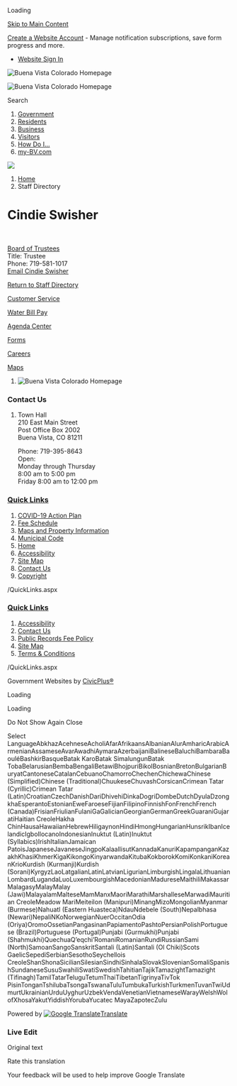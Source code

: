 Loading

[Skip to Main Content](https://www.buenavistaco.gov/directory.aspx?EID=6%2F)

[Create a Website Account](https://www.buenavistaco.gov/MyAccount/ProfileCreate) - Manage notification subscriptions, save form progress and more.   

- [Website Sign In](https://www.buenavistaco.gov/MyAccount)

![Buena Vista Colorado Homepage](https://www.buenavistaco.gov/ImageRepository/Document?documentID=4767)

![Buena Vista Colorado Homepage](https://www.buenavistaco.gov/ImageRepository/Document?documentID=4767)

Search

1. [Government](https://www.buenavistaco.gov/27/Government)
2. [Residents](https://www.buenavistaco.gov/2648/Residents)
3. [Business](https://www.buenavistaco.gov/68/Business)
4. [Visitors](https://www.buenavistaco.gov/2655/Visitors)
5. [How Do I...](https://www.buenavistaco.gov/2526/How-Do-I)
6. [my-BV.com](https://my-bv.com)

<!--THE END-->

![](https://www.buenavistaco.gov/ImageRepository/Document?documentID=4764)

1. [Home](https://www.buenavistaco.gov)
2. Staff Directory

# Cindie Swisher

 

[Board of Trustees](https://www.buenavistaco.gov/Directory.aspx?DID=4)  
Title: Trustee  
Phone: 719-581-1017  
[Email Cindie Swisher](mailto:trusteeswisher@buenavistaco.gov)

[Return to Staff Directory](https://www.buenavistaco.gov/Directory.aspx)

[Customer Service](https://www.buenavistaco.gov/2626/customer-service)

[Water Bill Pay](https://www.municipalonlinepayments.com/buenavistaco)

[Agenda Center](https://www.buenavistaco.gov/AgendaCenter)

[Forms](https://www.buenavistaco.gov/2281/Form-Center)

[Careers](https://www.buenavistaco.gov/2227/Employment-Opportunities)

[Maps](https://www.buenavistaco.gov/2627/Maps)

1. ![Buena Vista Colorado Homepage](https://www.buenavistaco.gov/ImageRepository/Document?documentId=4785)

### Contact Us

1. Town Hall  
   210 East Main Street  
   Post Office Box 2002  
   Buena Vista, CO 81211
   
   Phone: 719-395-8643  
   Open:  
   Monday through Thursday  
   8:00 am to 5:00 pm  
   Friday 8:00 am to 12:00 pm

### [Quick Links](https://www.buenavistaco.gov/QuickLinks.aspx?CID=63%2C57)

1. [COVID-19 Action Plan](https://www.buenavistaco.gov/DocumentCenter/View/3576/Town-of-Buena-Vista-COVID-19-Action-Plan-03-13-2020)
2. [Fee Schedule](https://www.buenavistaco.gov/2600/Fee-Schedule)
3. [Maps and Property Information](https://www.buenavistaco.gov/2221/Maps-and-Property-Information)
4. [Municipal Code](https://library.municode.com/co/buena%20vista/codes/municipal_code)
5. [Home](https://www.buenavistaco.gov)
6. [Accessibility](https://www.buenavistaco.gov/accessibility)
7. [Site Map](https://www.buenavistaco.gov/sitemap.aspx)
8. [Contact Us](https://www.buenavistaco.gov/directory.aspx)
9. [Copyright](https://www.buenavistaco.gov/site/copyright)

/QuickLinks.aspx

### [Quick Links](https://www.buenavistaco.gov/QuickLinks.aspx?CID=64)

1. [Accessibility](https://www.buenavistaco.gov/accessibility)
2. [Contact Us](https://www.buenavistaco.gov/directory)
3. [Public Records Fee Policy](https://www.buenavistaco.gov/2591/Public-Records-Fee-Policy)
4. [Site Map](https://www.buenavistaco.gov/SiteMap)
5. [Terms &amp; Conditions](https://www.buenavistaco.gov/2590/Terms-Conditions)

/QuickLinks.aspx

Government Websites by [CivicPlus®](https://connect.civicplus.com/referral)

Loading

Loading

Do Not Show Again Close

Select LanguageAbkhazAcehneseAcholiAfarAfrikaansAlbanianAlurAmharicArabicArmenianAssameseAvarAwadhiAymaraAzerbaijaniBalineseBaluchiBambaraBaouléBashkirBasqueBatak KaroBatak SimalungunBatak TobaBelarusianBembaBengaliBetawiBhojpuriBikolBosnianBretonBulgarianBuryatCantoneseCatalanCebuanoChamorroChechenChichewaChinese (Simplified)Chinese (Traditional)ChuukeseChuvashCorsicanCrimean Tatar (Cyrillic)Crimean Tatar (Latin)CroatianCzechDanishDariDhivehiDinkaDogriDombeDutchDyulaDzongkhaEsperantoEstonianEweFaroeseFijianFilipinoFinnishFonFrenchFrench (Canada)FrisianFriulianFulaniGaGalicianGeorgianGermanGreekGuaraniGujaratiHaitian CreoleHakha ChinHausaHawaiianHebrewHiligaynonHindiHmongHungarianHunsrikIbanIcelandicIgboIlocanoIndonesianInuktut (Latin)Inuktut (Syllabics)IrishItalianJamaican PatoisJapaneseJavaneseJingpoKalaallisutKannadaKanuriKapampanganKazakhKhasiKhmerKigaKikongoKinyarwandaKitubaKokborokKomiKonkaniKoreanKrioKurdish (Kurmanji)Kurdish (Sorani)KyrgyzLaoLatgalianLatinLatvianLigurianLimburgishLingalaLithuanianLombardLugandaLuoLuxembourgishMacedonianMadureseMaithiliMakassarMalagasyMalayMalay (Jawi)MalayalamMalteseMamManxMaoriMarathiMarshalleseMarwadiMauritian CreoleMeadow MariMeiteilon (Manipuri)MinangMizoMongolianMyanmar (Burmese)Nahuatl (Eastern Huasteca)NdauNdebele (South)Nepalbhasa (Newari)NepaliNKoNorwegianNuerOccitanOdia (Oriya)OromoOssetianPangasinanPapiamentoPashtoPersianPolishPortuguese (Brazil)Portuguese (Portugal)Punjabi (Gurmukhi)Punjabi (Shahmukhi)QuechuaQʼeqchiʼRomaniRomanianRundiRussianSami (North)SamoanSangoSanskritSantali (Latin)Santali (Ol Chiki)Scots GaelicSepediSerbianSesothoSeychellois CreoleShanShonaSicilianSilesianSindhiSinhalaSlovakSlovenianSomaliSpanishSundaneseSusuSwahiliSwatiSwedishTahitianTajikTamazightTamazight (Tifinagh)TamilTatarTeluguTetumThaiTibetanTigrinyaTivTok PisinTonganTshilubaTsongaTswanaTuluTumbukaTurkishTurkmenTuvanTwiUdmurtUkrainianUrduUyghurUzbekVendaVenetianVietnameseWarayWelshWolofXhosaYakutYiddishYorubaYucatec MayaZapotecZulu

Powered by [![Google Translate](https://www.gstatic.com/images/branding/googlelogo/1x/googlelogo_color_42x16dp.png)Translate](https://translate.google.com)

### Live Edit

Original text

Rate this translation

Your feedback will be used to help improve Google Translate